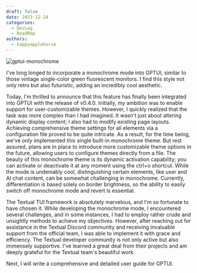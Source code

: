 ```yaml
---
draft: false
date: 2023-12-24
categories:
  - DevLog
  - RoadMap
authors:
  - happyapplehorse
---
```



![gptui-monochrome](https://github.com/happyapplehorse/happyapplehorse-assets/blob/main/gptui/gptui_monochrome.jpeg)

I've long longed to incorporate a monochrome mode into GPTUI, similar to those vintage single-color green
fluorescent monitors. I find this style not only retro but also futuristic, adding an incredibly cool aesthetic.

Today, I'm thrilled to announce that this feature has finally been integrated into GPTUI with the release
of v0.4.0. Initially, my ambition was to enable support for user-customizable themes. However, I quickly
realized that the task was more complex than I had imagined. It wasn't just about altering dynamic display
content; I also had to modify existing page layouts. Achieving comprehensive theme settings for all elements
via a configuration file proved to be quite intricate. As a result, for the time being, we've only implemented
this single built-in monochrome theme. But rest assured, plans are in place to introduce more customizable theme
options in the future, allowing users to configure themes directly from a file. The beauty of this monochrome
theme is its dynamic activation capability; you can activate or deactivate it at any moment using the ctrl+o
shortcut. While the mode is undeniably cool, distinguishing certain elements, like user and AI chat content,
can be somewhat challenging in monochrome. Currently, differentiation is based solely on border brightness,
so the ability to easily switch off monochrome mode and revert is essential.

The Textual TUI framework is absolutely marvelous, and I'm so fortunate to have chosen it. While developing the
monochrome mode, I encountered several challenges, and in some instances, I had to employ rather crude and
unsightly methods to achieve my objectives. However, after reaching out for assistance in the Textual Discord
community and receiving invaluable support from the official team, I was able to implement it with grace and
efficiency. The Textual developer community is not only active but also immensely supportive. I've learned a
great deal from their projects and am deeply grateful for the Textual team's beautiful work.

Next, I will write a comprehensive and detailed user guide for GPTUI.
